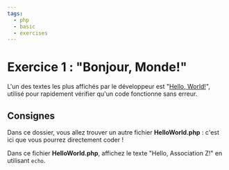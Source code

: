 ```yaml
---
tags:
  - php
  - basic
  - exercises
---
```


# Exercice 1 : "Bonjour, Monde!"

L'un des textes les plus affichés par le développeur est "[Hello, World!](https://fr.wikipedia.org/wiki/Hello_world)", utilisé pour rapidement vérifier qu'un code fonctionne sans erreur.

## Consignes

Dans ce dossier, vous allez trouver un autre fichier **HelloWorld.php** : c'est ici que vous pourrez directement coder !

Dans ce fichier **HelloWorld.php**, affichez le texte "Hello, Association Z!" en utilisant `echo`.
